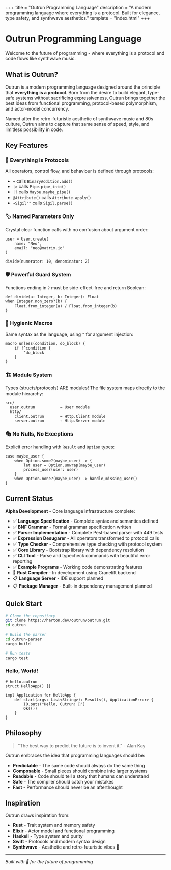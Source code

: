 +++
title = "Outrun Programming Language"
description = "A modern programming language where everything is a protocol. Built for elegance, type safety, and synthwave aesthetics."
template = "index.html"
+++

# Outrun Programming Language

Welcome to the future of programming - where everything is a protocol and code flows like synthwave music.

## What is Outrun?

Outrun is a modern programming language designed around the principle that **everything is a protocol**. Born from the desire to build elegant, type-safe systems without sacrificing expressiveness, Outrun brings together the best ideas from functional programming, protocol-based polymorphism, and actor-model concurrency.

Named after the retro-futuristic aesthetic of synthwave music and 80s culture, Outrun aims to capture that same sense of speed, style, and limitless possibility in code.

## Key Features

### 🎯 Everything is Protocols

All operators, control flow, and behaviour is defined through protocols:

- `+` calls `BinaryAddition.add()`
- `|>` calls `Pipe.pipe_into()`
- `|?` calls `Maybe.maybe_pipe()`
- `@Attribute()` calls `Attribute.apply()`
- `~Sigil""` calls `Sigil.parse()`

### 🏷️ Named Parameters Only

Crystal clear function calls with no confusion about argument order:

```outrun
user = User.create(
    name: "Neo",
    email: "neo@matrix.io"
)

divide(numerator: 10, denominator: 2)
```

### 🛡️ Powerful Guard System

Functions ending in `?` must be side-effect-free and return Boolean:

```outrun
def divide(a: Integer, b: Integer): Float
when Integer.non_zero?(b) {
    Float.from_integer(a) / Float.from_integer(b)
}
```

### 🔮 Hygienic Macros

Same syntax as the language, using `^` for argument injection:

```outrun
macro unless(condition, do_block) {
    if !^condition {
        ^do_block
    }
}
```

### 🏗️ Module System

Types (structs/protocols) ARE modules! The file system maps directly to the module hierarchy:

```
src/
  user.outrun           → User module
  http/
    client.outrun       → Http.Client module
    server.outrun       → Http.Server module
```

### 🎭 No Nulls, No Exceptions

Explicit error handling with `Result` and `Option` types:

```outrun
case maybe_user {
    when Option.some?(maybe_user) -> {
        let user = Option.unwrap(maybe_user)
        process_user(user: user)
    }
    when Option.none?(maybe_user) -> handle_missing_user()
}
```

## Current Status

**Alpha Development** - Core language infrastructure complete:

- ✅ **Language Specification** - Complete syntax and semantics defined
- ✅ **BNF Grammar** - Formal grammar specification written
- ✅ **Parser Implementation** - Complete Pest-based parser with 449 tests
- ✅ **Expression Desugarer** - All operators transformed to protocol calls
- ✅ **Type Checker** - Comprehensive type checking with protocol system
- ✅ **Core Library** - Bootstrap library with dependency resolution
- ✅ **CLI Tool** - Parse and typecheck commands with beautiful error reporting
- ✅ **Example Programs** - Working code demonstrating features
- 🔄 **Rust Compiler** - In development using Cranelift backend
- 📋 **Language Server** - IDE support planned
- 📋 **Package Manager** - Built-in dependency management planned

## Quick Start

```bash
# Clone the repository
git clone https://harton.dev/outrun/outrun.git
cd outrun

# Build the parser
cd outrun-parser
cargo build

# Run tests
cargo test
```

### Hello, World!

```outrun
# hello.outrun
struct HelloApp() {}

impl Application for HelloApp {
    def start(args: List<String>): Result<(), ApplicationError> {
        IO.puts("Hello, Outrun! 🌅")
        Ok(())
    }
}
```

## Philosophy

> "The best way to predict the future is to invent it." - Alan Kay

Outrun embraces the idea that programming languages should be:

- **Predictable** - The same code should always do the same thing
- **Composable** - Small pieces should combine into larger systems
- **Readable** - Code should tell a story that humans can understand
- **Safe** - The compiler should catch your mistakes
- **Fast** - Performance should never be an afterthought

## Inspiration

Outrun draws inspiration from:

- **Rust** - Trait system and memory safety
- **Elixir** - Actor model and functional programming
- **Haskell** - Type system and purity
- **Swift** - Protocols and modern syntax design
- **Synthwave** - Aesthetic and retro-futuristic vibes 🌅

---

_Built with 💜 for the future of programming_
